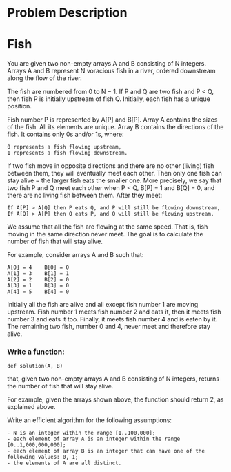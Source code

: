 # Problem Description
# Fish
You are given two non-empty arrays A and B consisting of N integers. Arrays A and B represent N voracious fish in a river, ordered downstream along the flow of the river.

The fish are numbered from 0 to N − 1. If P and Q are two fish and P < Q, then fish P is initially upstream of fish Q. Initially, each fish has a unique position.

Fish number P is represented by A[P] and B[P]. Array A contains the sizes of the fish. All its elements are unique. Array B contains the directions of the fish. It contains only 0s and/or 1s, where:

    0 represents a fish flowing upstream,
    1 represents a fish flowing downstream.
If two fish move in opposite directions and there are no other (living) fish between them, they will eventually meet each other. Then only one fish can stay alive − the larger fish eats the smaller one. More precisely, we say that two fish P and Q meet each other when P < Q, B[P] = 1 and B[Q] = 0, and there are no living fish between them. After they meet:

    If A[P] > A[Q] then P eats Q, and P will still be flowing downstream,
    If A[Q] > A[P] then Q eats P, and Q will still be flowing upstream.
We assume that all the fish are flowing at the same speed. That is, fish moving in the same direction never meet. The goal is to calculate the number of fish that will stay alive.

For example, consider arrays A and B such that:

    A[0] = 4    B[0] = 0
    A[1] = 3    B[1] = 1
    A[2] = 2    B[2] = 0
    A[3] = 1    B[3] = 0
    A[4] = 5    B[4] = 0
    
Initially all the fish are alive and all except fish number 1 are moving upstream. Fish number 1 meets fish number 2 and eats it, then it meets fish number 3 and eats it too. Finally, it meets fish number 4 and is eaten by it. The remaining two fish, number 0 and 4, never meet and therefore stay alive.

### Write a function:

    def solution(A, B)

that, given two non-empty arrays A and B consisting of N integers, returns the number of fish that will stay alive.

For example, given the arrays shown above, the function should return 2, as explained above.

Write an efficient algorithm for the following assumptions:

    - N is an integer within the range [1..100,000];
    - each element of array A is an integer within the range [0..1,000,000,000];
    - each element of array B is an integer that can have one of the following values: 0, 1;
    - the elements of A are all distinct.